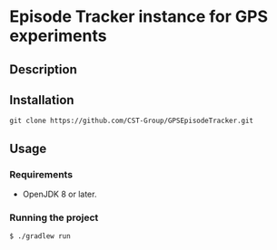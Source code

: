# Episode Tracker instance for GPS experiments
## Description
## Installation
```
git clone https://github.com/CST-Group/GPSEpisodeTracker.git
```
## Usage
### Requirements
- OpenJDK 8 or later.
### Running the project
```
$ ./gradlew run
```
